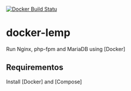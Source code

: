 [![Docker Build Statu](https://img.shields.io/docker/build/jrottenberg/ffmpeg.svg)](https://github.com/marroocamp/docker-lemp)


# docker-lemp

Run Nginx, php-fpm and MariaDB using [Docker]

## Requirementos
Install [Docker] and [Compose]



